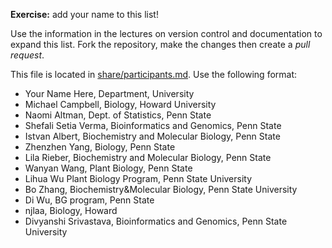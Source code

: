 **Exercise:** add your name to this list!

Use the information in the lectures on version control and documentation to expand this list.
Fork the repository, make the changes then create a *pull request*.

This file is located in [share/participants.md][url]. Use the following format:

* Your Name Here, Department, University 
* Michael Campbell, Biology, Howard University
* Naomi Altman, Dept. of Statistics, Penn State
* Shefali Setia Verma, Bioinformatics and Genomics, Penn State
* Istvan Albert, Biochemistry and Molecular Biology, Penn State
* Zhenzhen Yang, Biology, Penn State
* Lila Rieber, Biochemistry and Molecular Biology, Penn State
* Wanyan Wang, Plant Biology, Penn State
* Lihua Wu Plant Biology Program, Penn State University
* Bo Zhang, Biochemistry&Molecular Biology, Penn State University
* Di Wu, BG program, Penn State
* njlaa, Biology, Howard
* Divyanshi Srivastava, Bioinformatics and Genomics, Penn State University

[url]: https://github.com/biostars/bootcamp-central/blob/master/web/2016/share/participants.md
